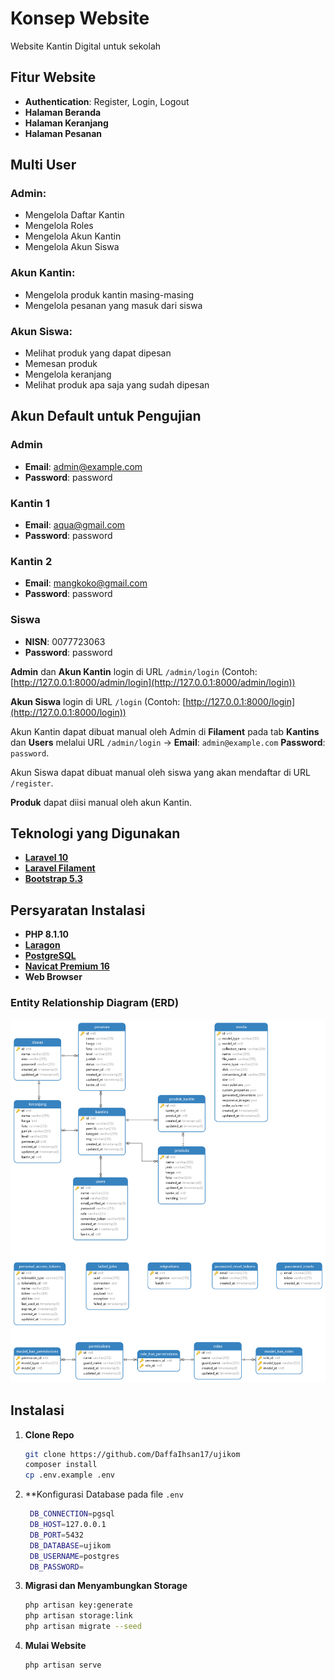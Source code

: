 
# **Konsep Website**
Website Kantin Digital untuk sekolah

## **Fitur Website**
- **Authentication**: Register, Login, Logout
- **Halaman Beranda**
- **Halaman Keranjang**
- **Halaman Pesanan**

## **Multi User**
### **Admin:**
- Mengelola Daftar Kantin 
- Mengelola Roles
- Mengelola Akun Kantin
- Mengelola Akun Siswa

### **Akun Kantin:**
- Mengelola produk kantin masing-masing
- Mengelola pesanan yang masuk dari siswa

### **Akun Siswa:**
- Melihat produk yang dapat dipesan
- Memesan produk
- Mengelola keranjang
- Melihat produk apa saja yang sudah dipesan

## **Akun Default untuk Pengujian**

### **Admin**
- **Email**: admin@example.com
- **Password**: password

### **Kantin 1**
- **Email**: aqua@gmail.com
- **Password**: password

### **Kantin 2**
- **Email**: mangkoko@gmail.com
- **Password**: password

### **Siswa**
- **NISN**: 0077723063
- **Password**: password

**Admin** dan **Akun Kantin** login di URL `/admin/login` (Contoh: [http://127.0.0.1:8000/admin/login](http://127.0.0.1:8000/admin/login))

**Akun Siswa** login di URL `/login` (Contoh: [http://127.0.0.1:8000/login](http://127.0.0.1:8000/login))

Akun Kantin dapat dibuat manual oleh Admin di **Filament** pada tab **Kantins** dan **Users** melalui URL `/admin/login` -> **Email**: `admin@example.com` **Password**: `password`.

Akun Siswa dapat dibuat manual oleh siswa yang akan mendaftar di URL `/register`.

**Produk** dapat diisi manual oleh akun Kantin.

## **Teknologi yang Digunakan**
- **[Laravel 10](https://laravel.com/)**
- **[Laravel Filament](https://filamentphp.com/)**
- **[Bootstrap 5.3](https://getbootstrap.com/)**

## **Persyaratan Instalasi**
- **PHP 8.1.10**
- **[Laragon](https://laragon.org/)**
- **[PostgreSQL](https://www.postgresql.org/)**
- **[Navicat Premium 16](https://www.navicat.com/en/products/navicat-premium)**
- **Web Browser**

### **Entity Relationship Diagram (ERD)**
![ERD Kantin Digital](./public/img/erd.png)


## **Instalasi**
1. **Clone Repo**
   ```bash
   git clone https://github.com/DaffaIhsan17/ujikom
   composer install
   cp .env.example .env
   ```
4. **Konfigurasi Database pada file `.env`
   ```bash
    DB_CONNECTION=pgsql
    DB_HOST=127.0.0.1
    DB_PORT=5432
    DB_DATABASE=ujikom
    DB_USERNAME=postgres
    DB_PASSWORD=
   ```

3. **Migrasi dan Menyambungkan Storage**
   ```bash
   php artisan key:generate
   php artisan storage:link
   php artisan migrate --seed
   ```

4. **Mulai Website**
   ```bash
   php artisan serve
   ```


